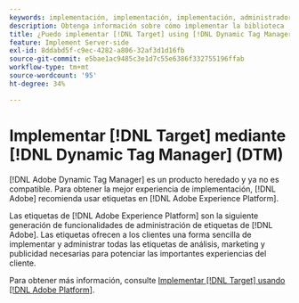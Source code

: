 ```yaml
---
keywords: implementación, implementación, implementación, administrador de etiquetas, dtm, at.js, dynamic tag management, $8
description: Obtenga información sobre cómo implementar la biblioteca  [!DNL Adobe Target] at.js mediante la heredada [!DNL Dynamic Tag Management] (DTM). Las etiquetas en  [!DNL Adobe Experience Platform]  son el método preferido para implementar  [!DNL Target].
title: ¿Puedo implementar [!DNL Target] using [!DNL Dynamic Tag Manager] (DTM)?
feature: Implement Server-side
exl-id: 8ddabd5f-c9ec-4282-a806-32af3d1d16fb
source-git-commit: e5bae1ac9485c3e1d7c55e6386f332755196ffab
workflow-type: tm+mt
source-wordcount: '95'
ht-degree: 34%

---
```


# Implementar [!DNL Target] mediante [!DNL Dynamic Tag Manager] (DTM)

[!DNL Adobe Dynamic Tag Manager] es un producto heredado y ya no es compatible. Para obtener la mejor experiencia de implementación, [!DNL Adobe] recomienda usar etiquetas en [!DNL Adobe Experience Platform].

Las etiquetas de [!DNL Adobe Experience Platform] son la siguiente generación de funcionalidades de administración de etiquetas de [!DNL Adobe]. Las etiquetas ofrecen a los clientes una forma sencilla de implementar y administrar todas las etiquetas de análisis, marketing y publicidad necesarias para potenciar las importantes experiencias del cliente.

Para obtener más información, consulte [Implementar [!DNL Target] usando [!DNL Adobe Platform]](/help/dev/implement/client-side/atjs/how-to-deployatjs/implement-target-using-adobe-launch.md).
